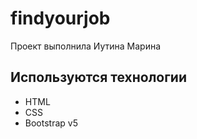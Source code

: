 # findyourjob
Проект выполнила Иутина Марина

## Используются технологии
- HTML
- CSS
- Bootstrap v5
